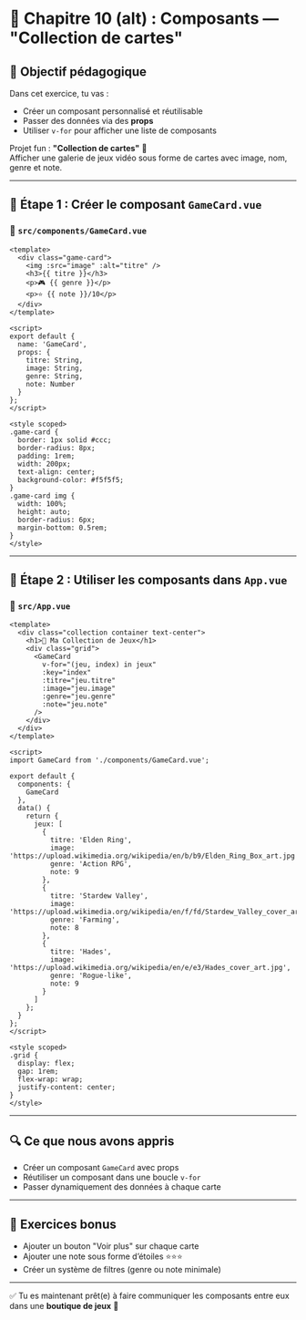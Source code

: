 
# 🧪 Chapitre 10 (alt) : Composants — "Collection de cartes"

## 🎯 Objectif pédagogique

Dans cet exercice, tu vas :

- Créer un composant personnalisé et réutilisable
- Passer des données via des **props**
- Utiliser `v-for` pour afficher une liste de composants

Projet fun : **"Collection de cartes"** 🎴  
Afficher une galerie de jeux vidéo sous forme de cartes avec image, nom, genre et note.

---

## 🧱 Étape 1 : Créer le composant `GameCard.vue`

### 📄 `src/components/GameCard.vue`

```vue
<template>
  <div class="game-card">
    <img :src="image" :alt="titre" />
    <h3>{{ titre }}</h3>
    <p>🎮 {{ genre }}</p>
    <p>⭐ {{ note }}/10</p>
  </div>
</template>

<script>
export default {
  name: 'GameCard',
  props: {
    titre: String,
    image: String,
    genre: String,
    note: Number
  }
};
</script>

<style scoped>
.game-card {
  border: 1px solid #ccc;
  border-radius: 8px;
  padding: 1rem;
  width: 200px;
  text-align: center;
  background-color: #f5f5f5;
}
.game-card img {
  width: 100%;
  height: auto;
  border-radius: 6px;
  margin-bottom: 0.5rem;
}
</style>
```

---

## 🧱 Étape 2 : Utiliser les composants dans `App.vue`

### 📄 `src/App.vue`

```vue
<template>
  <div class="collection container text-center">
    <h1>🎴 Ma Collection de Jeux</h1>
    <div class="grid">
      <GameCard
        v-for="(jeu, index) in jeux"
        :key="index"
        :titre="jeu.titre"
        :image="jeu.image"
        :genre="jeu.genre"
        :note="jeu.note"
      />
    </div>
  </div>
</template>

<script>
import GameCard from './components/GameCard.vue';

export default {
  components: {
    GameCard
  },
  data() {
    return {
      jeux: [
        {
          titre: 'Elden Ring',
          image: 'https://upload.wikimedia.org/wikipedia/en/b/b9/Elden_Ring_Box_art.jpg',
          genre: 'Action RPG',
          note: 9
        },
        {
          titre: 'Stardew Valley',
          image: 'https://upload.wikimedia.org/wikipedia/en/f/fd/Stardew_Valley_cover_art.jpg',
          genre: 'Farming',
          note: 8
        },
        {
          titre: 'Hades',
          image: 'https://upload.wikimedia.org/wikipedia/en/e/e3/Hades_cover_art.jpg',
          genre: 'Rogue-like',
          note: 9
        }
      ]
    };
  }
};
</script>

<style scoped>
.grid {
  display: flex;
  gap: 1rem;
  flex-wrap: wrap;
  justify-content: center;
}
</style>
```

---

## 🔍 Ce que nous avons appris

- Créer un composant `GameCard` avec props
- Réutiliser un composant dans une boucle `v-for`
- Passer dynamiquement des données à chaque carte

---

## 🎯 Exercices bonus

- Ajouter un bouton "Voir plus" sur chaque carte
- Ajouter une note sous forme d’étoiles ⭐⭐⭐
- Créer un système de filtres (genre ou note minimale)

---

✅ Tu es maintenant prêt(e) à faire communiquer les composants entre eux dans une **boutique de jeux** 🛒
